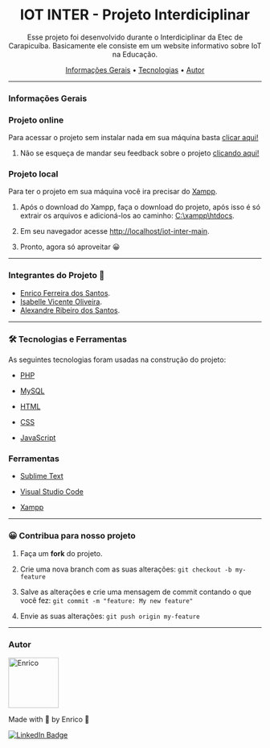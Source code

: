 <h1 align="center">IOT INTER - Projeto Interdiciplinar</h1>

<p align="center">Esse projeto foi desenvolvido durante o Interdiciplinar da Etec de Carapicuíba. Basicamente ele consiste em um website informativo sobre IoT na Educação.</p>

<p align="center">
 <a href="#informações-gerais">Informações Gerais</a> •
 <a href="#-tecnologias-e-ferramentas">Tecnologias</a> •
 <a href="#autor">Autor</a>
</p>

---

### Informações Gerais

### Projeto online

Para acessar o projeto sem instalar nada em sua máquina basta [clicar aqui!](https://iot-inter.epizy.com/index.php)

1. Não se esqueça de mandar seu feedback sobre o projeto [clicando aqui!](https://iot-inter.epizy.com/form-feedback.php)

### Projeto local

Para ter o projeto em sua máquina você ira precisar do [Xampp](https://www.apachefriends.org/pt_br/index.html).

1. Após o download do Xampp, faça o download do projeto, após isso é só extrair os arquivos e adicioná-los ao caminho: [C:\xampp\htdocs](C:\xampp\htdocs).

2. Em seu navegador acesse [http://localhost/iot-inter-main](http://localhost/iot-inter-main/).

3. Pronto, agora só aproveitar 😀

---

### Integrantes do Projeto 🤝

- [Enrico Ferreira dos Santos](https://www.linkedin.com/in/enrico-ferreira-dos-santos).
- [Isabelle Vicente Oliveira](https://www.linkedin.com/in/isabelle-vicente-5b958b1a9/).
- [Alexandre Ribeiro dos Santos](https://www.linkedin.com/in/alexandre-ribeiro-93443a224/).


---

### 🛠 Tecnologias e Ferramentas

As seguintes tecnologias foram usadas na construção do projeto:

- [PHP](https://www.php.net/)

- [MySQL](https://www.mysql.com/)

- [HTML](https://developer.mozilla.org/pt-BR/docs/Web/HTML)

- [CSS](https://developer.mozilla.org/pt-BR/docs/Web/CSS)

- [JavaScript](https://developer.mozilla.org/pt-BR/docs/Web/JavaScript)

### Ferramentas

- [Sublime Text](https://www.sublimetext.com/)

- [Visual Studio Code](https://code.visualstudio.com/)

- [Xampp](https://www.apachefriends.org/pt_br/index.html)

---

### 😀 Contribua para nosso projeto

1. Faça um **fork** do projeto.

2. Crie uma nova branch com as suas alterações: `git checkout -b my-feature`

3. Salve as alterações e crie uma mensagem de commit contando o que você fez: `git commit -m "feature: My new feature"`

4. Envie as suas alterações: `git push origin my-feature`

---

### Autor

<img alt="Enrico" title="Enrico" src="https://avatars.githubusercontent.com/u/73853747?v=4" height="100" width="100" />

Made with 💖 by Enrico 👋

[![LinkedIn Badge](https://img.shields.io/badge/-Enrico%20Ferreira%20dos%20Santos-blue?style=flat-square&logo=Linkedin&logoColor=white&link=https://www.linkedin.com/in/enrico-ferreira-dos-santos/)](https://www.linkedin.com/in/enrico-ferreira-dos-santos/)
